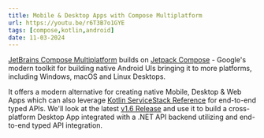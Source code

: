```yaml
---
title: Mobile & Desktop Apps with Compose Multiplatform
url: https://youtu.be/r6T3B7o1GYE
tags: [compose,kotlin,android]
date: 11-03-2024
---
```


[JetBrains Compose Multiplatform](https://www.jetbrains.com/lp/compose-multiplatform/) builds on [Jetpack Compose](https://developer.android.com/jetpack/compose) - Google's modern toolkit for building
native Android UIs bringing it to more platforms, including Windows, macOS and Linux Desktops.

It offers a modern alternative for creating native Mobile, Desktop & Web Apps which can also leverage 
[Kotlin ServiceStack Reference](https://docs.servicestack.net/kotlin-add-servicestack-reference) for end-to-end typed APIs. We'll look at the latest [v1.6 Release](https://blog.jetbrains.com/kotlin/2024/02/compose-multiplatform-1-6-0-release/)
and use it to build a cross-platform Desktop App integrated with a .NET API backend utilizing and end-to-end typed API
integration.
